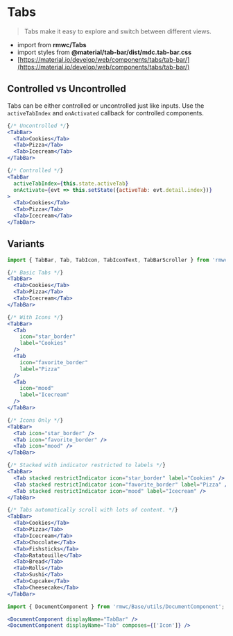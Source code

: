 # Tabs

> Tabs make it easy to explore and switch between different views.

- import from **rmwc/Tabs**  
- import styles from **@material/tab-bar/dist/mdc.tab-bar.css**
- [https://material.io/develop/web/components/tabs/tab-bar/](https://material.io/develop/web/components/tabs/tab-bar/)

## Controlled vs Uncontrolled
Tabs can be either controlled or uncontrolled just like inputs. Use the `activeTabIndex` and `onActivated` callback for controlled components.
```jsx render
{/* Uncontrolled */}
<TabBar>
  <Tab>Cookies</Tab>
  <Tab>Pizza</Tab>
  <Tab>Icecream</Tab>
</TabBar>

{/* Controlled */}
<TabBar
  activeTabIndex={this.state.activeTab}
  onActivate={evt => this.setState({activeTab: evt.detail.index})}
>
  <Tab>Cookies</Tab>
  <Tab>Pizza</Tab>
  <Tab>Icecream</Tab>
</TabBar>

```

## Variants

```jsx render
import { TabBar, Tab, TabIcon, TabIconText, TabBarScroller } from 'rmwc/Tabs';

{/* Basic Tabs */}
<TabBar>
  <Tab>Cookies</Tab>
  <Tab>Pizza</Tab>
  <Tab>Icecream</Tab>
</TabBar>

{/* With Icons */}
<TabBar>
  <Tab
    icon="star_border"
    label="Cookies"
  />
  <Tab
    icon="favorite_border"
    label="Pizza"
  />
  <Tab
    icon="mood"
    label="Icecream"
  />
</TabBar>

{/* Icons Only */}
<TabBar>
  <Tab icon="star_border" />
  <Tab icon="favorite_border" />
  <Tab icon="mood" />
</TabBar>

{/* Stacked with indicator restricted to labels */}
<TabBar>
  <Tab stacked restrictIndicator icon="star_border" label="Cookies" />
  <Tab stacked restrictIndicator icon="favorite_border" label="Pizza" />
  <Tab stacked restrictIndicator icon="mood" label="Icecream" />
</TabBar>

{/* Tabs automatically scroll with lots of content. */}
<TabBar>
  <Tab>Cookies</Tab>
  <Tab>Pizza</Tab>
  <Tab>Icecream</Tab>
  <Tab>Chocolate</Tab>
  <Tab>Fishsticks</Tab>
  <Tab>Ratatouille</Tab>
  <Tab>Bread</Tab>
  <Tab>Rolls</Tab>
  <Tab>Sushi</Tab>
  <Tab>Cupcake</Tab>
  <Tab>Cheesecake</Tab>
</TabBar>
```

```jsx renderOnly
import { DocumentComponent } from 'rmwc/Base/utils/DocumentComponent';

<DocumentComponent displayName="TabBar" />
<DocumentComponent displayName="Tab" composes={['Icon']} />
```
